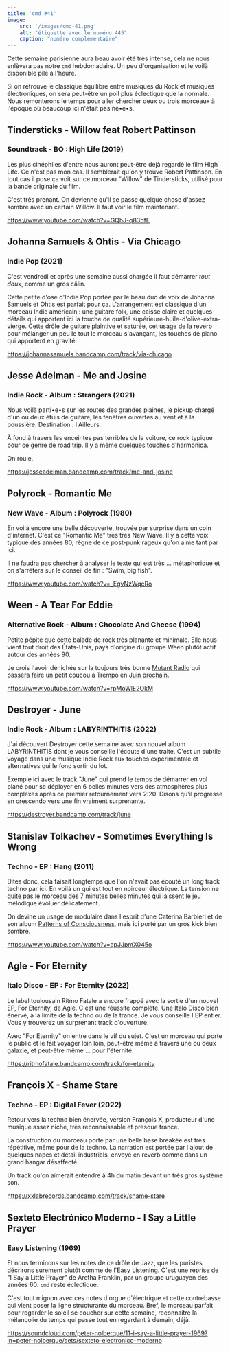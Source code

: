 ```yaml
---
title: 'cmd #41'
image:
    src: '/images/cmd-41.png'
    alt: "étiquette avec le numéro 445"
    caption: "numéro complémentaire"
---
```


Cette semaine parisienne aura beau avoir été très intense, cela ne nous enlèvera
pas notre `cmd` hebdomadaire. Un peu d'organisation et le voilà disponible pile
à l'heure.

Si on retrouve le classique équilibre entre musiques du Rock et musiques
électroniques, on sera peut-être un poil plus éclectique que la normale. Nous
remonterons le temps pour aller chercher deux ou trois morceaux à l'époque où
beaucoup ici n'était pas né•e•s.



## Tindersticks - Willow feat Robert Pattinson

### Soundtrack - BO : High Life (2019)

Les plus cinéphiles d'entre nous auront peut-être déjà regardé le film High
Life. Ce n'est pas mon cas. Il semblerait qu'on y trouve Robert Pattinson. En
tout cas il pose ça voit sur ce morceau "Willow" de Tindersticks, utilisé pour
la bande originale du film.

C'est très prenant. On devienne qu'il se passe quelque chose d'assez sombre avec
un certain Willow. Il faut voir le film maintenant.

https://www.youtube.com/watch?v=GQhJ-q83bfE



## Johanna Samuels & Ohtis - Via Chicago

### Indie Pop (2021)

C'est vendredi et après une semaine aussi chargée il faut démarrer _tout doux_,
comme un gros câlin.

Cette petite d'ose d'Indie Pop portée par le beau duo de voix de Johanna Samuels
et Ohtis est parfait pour ça. L'arrangement est classique d'un morceau Indie
américain : une guitare folk, une caisse claire et quelques détails qui
apportent ici la touche de qualité supérieure-huile-d'olive-extra-vierge. Cette
drôle de guitare plaintive et saturée, cet usage de la reverb pour mélanger un
peu le tout le morceau s'avançant, les touches de piano qui apportent en
gravité.

https://johannasamuels.bandcamp.com/track/via-chicago



## Jesse Adelman - Me and Josine

### Indie Rock - Album : Strangers (2021)

Nous voilà parti•e•s sur les routes des grandes plaines, le pickup chargé d'un
ou deux étuis de guitare, les fenêtres ouvertes au vent et à la poussière.
Destination : l'Ailleurs.

À fond à travers les enceintes pas terribles de la voiture, ce rock typique pour
ce genre de road trip. Il y a même quelques touches d'harmonica.

On roule.

https://jesseadelman.bandcamp.com/track/me-and-josine



## Polyrock - Romantic Me

### New Wave - Album : Polyrock (1980)

En voilà encore une belle découverte, trouvée par surprise dans un coin
d'internet. C'est ce "Romantic Me" très très New Wave. Il y a cette voix typique
des années 80, règne de ce post-punk rageux qu'on aime tant par ici.

Il ne faudra pas chercher à analyser le texte qui est très ... métaphorique et
on s'arrêtera sur le conseil de fin : "Swim, big fish".

https://www.youtube.com/watch?v=_EgvNzWqcRo



## Ween - A Tear For Eddie

### Alternative Rock - Album : Chocolate And Cheese (1994)

Petite pépite que cette balade de rock très planante et minimale. Elle nous
vient tout droit des États-Unis, pays d'origine du groupe Ween plutôt actif
autour des années 90.

Je crois l'avoir dénichée sur la toujours très bonne [Mutant
Radio](https://mutantradio.net/) qui passera faire un petit coucou à Trempo en
[Juin prochain](https://www.facebook.com/events/3068365490159232/).

https://www.youtube.com/watch?v=rpMoWlE2OkM



## Destroyer - June

### Indie Rock - Album : LABYRINTHITIS (2022)

J'ai découvert Destroyer cette semaine avec son nouvel album LABYRINTHITIS dont
je vous conseille l'écoute d'une traite. C'est un subtile voyage dans une
musique Indie Rock aux touches expérimentale et alternatives qui le fond sortir
du lot.

Exemple ici avec le track "June" qui prend le temps de démarrer en vol plané
pour se déployer en 6 belles minutes vers des atmosphères plus complexes après
ce premier retournement vers 2:20. Disons qu'il progresse en crescendo vers une
fin vraiment surprenante.

https://destroyer.bandcamp.com/track/june



## Stanislav Tolkachev - Sometimes Everything Is Wrong

### Techno - EP : Hang (2011)

Dites donc, cela faisait longtemps que l'on n'avait pas écouté un long track
techno par ici. En voilà un qui est tout en noirceur électrique. La tension ne
quite pas le morceau des 7 minutes belles minutes qui laissent le jeu mélodique
évoluer délicatement.

On devine un usage de modulaire dans l'esprit d'une Caterina Barbieri et de son
album [Patterns of
Consciousness](https://caterinabarbieri.bandcamp.com/album/patterns-of-consciousness),
mais ici porté par un gros kick bien sombre.

https://www.youtube.com/watch?v=apJJpmX045o



## Agle - For Eternity

### Italo Disco - EP : For Eternity (2022)

Le label toulousain Ritmo Fatale a encore frappé avec la sortie d'un nouvel EP,
For Eternity, de Agle. C'est une réussite complète. Une Italo Disco bien énervé,
à la limite de la techno ou de la trance. Je vous conseille l'EP entier. Vous y
trouverez un surprenant track d'ouverture.

Avec "For Eternity" on entre dans le vif du sujet. C'est un morceau qui porte le
public et le fait voyager loin loin, peut-être même à travers une ou deux
galaxie, et peut-être même ... pour l'éternité.

https://ritmofatale.bandcamp.com/track/for-eternity



## François X - Shame Stare

### Techno - EP : Digital Fever (2022)

Retour vers la techno bien énervée, version François X, producteur d'une musique
assez niche, très reconnaissable et presque trance.

La construction du morceau porté par une belle base breakée est très répétitive,
même pour de la techno. La narration est portée par l'ajout de quelques napes et
détail industriels, envoyé en reverb comme dans un grand hangar désaffecté.

Un track qu'on aimerait entendre à 4h du matin devant un très gros système son.

https://xxlabrecords.bandcamp.com/track/shame-stare



## Sexteto Electrónico Moderno - I Say a Little Prayer

### Easy Listening (1969)

Et nous terminons sur les notes de ce drôle de Jazz, que les puristes décrirons
surement plutôt comme de l'Easy Listening. C'est une reprise de "I Say a Little
Prayer" de Aretha Franklin, par un groupe uruguayen des années 60. `cmd` reste
éclectique.

C'est tout mignon avec ces notes d'orgue d'électrique et cette contrebasse qui
vient poser la ligne structurante du morceau. Bref, le morceau parfait pour
regarder le soleil se coucher sur cette semaine, reconnaitre la mélancolie du
temps qui passe tout en regardant à demain, déjà.

https://soundcloud.com/peter-nolberque/11-i-say-a-little-prayer-1969?in=peter-nolberque/sets/sexteto-electronico-moderno

